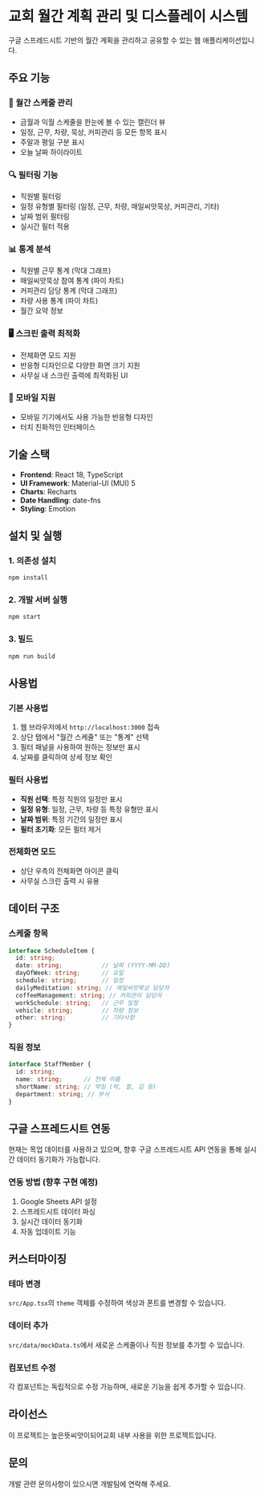 # 교회 월간 계획 관리 및 디스플레이 시스템

구글 스프레드시트 기반의 월간 계획을 관리하고 공유할 수 있는 웹 애플리케이션입니다.

## 주요 기능

### 📅 월간 스케줄 관리
- 금월과 익월 스케줄을 한눈에 볼 수 있는 캘린더 뷰
- 일정, 근무, 차량, 묵상, 커피관리 등 모든 항목 표시
- 주말과 평일 구분 표시
- 오늘 날짜 하이라이트

### 🔍 필터링 기능
- 직원별 필터링 
- 일정 유형별 필터링 (일정, 근무, 차량, 매일씨앗묵상, 커피관리, 기타)
- 날짜 범위 필터링
- 실시간 필터 적용

### 📊 통계 분석
- 직원별 근무 통계 (막대 그래프)
- 매일씨앗묵상 참여 통계 (파이 차트)
- 커피관리 담당 통계 (막대 그래프)
- 차량 사용 통계 (파이 차트)
- 월간 요약 정보

### 🖥️ 스크린 출력 최적화
- 전체화면 모드 지원
- 반응형 디자인으로 다양한 화면 크기 지원
- 사무실 내 스크린 출력에 최적화된 UI

### 📱 모바일 지원
- 모바일 기기에서도 사용 가능한 반응형 디자인
- 터치 친화적인 인터페이스

## 기술 스택

- **Frontend**: React 18, TypeScript
- **UI Framework**: Material-UI (MUI) 5
- **Charts**: Recharts
- **Date Handling**: date-fns
- **Styling**: Emotion

## 설치 및 실행

### 1. 의존성 설치
```bash
npm install
```

### 2. 개발 서버 실행
```bash
npm start
```

### 3. 빌드
```bash
npm run build
```

## 사용법

### 기본 사용법
1. 웹 브라우저에서 `http://localhost:3000` 접속
2. 상단 탭에서 "월간 스케줄" 또는 "통계" 선택
3. 필터 패널을 사용하여 원하는 정보만 표시
4. 날짜를 클릭하여 상세 정보 확인

### 필터 사용법
- **직원 선택**: 특정 직원의 일정만 표시
- **일정 유형**: 일정, 근무, 차량 등 특정 유형만 표시
- **날짜 범위**: 특정 기간의 일정만 표시
- **필터 초기화**: 모든 필터 제거

### 전체화면 모드
- 상단 우측의 전체화면 아이콘 클릭
- 사무실 스크린 출력 시 유용

## 데이터 구조

### 스케줄 항목
```typescript
interface ScheduleItem {
  id: string;
  date: string;           // 날짜 (YYYY-MM-DD)
  dayOfWeek: string;      // 요일
  schedule: string;       // 일정
  dailyMeditation: string; // 매일씨앗묵상 담당자
  coffeeManagement: string; // 커피관리 담당자
  workSchedule: string;   // 근무 일정
  vehicle: string;        // 차량 정보
  other: string;          // 기타사항
}
```

### 직원 정보
```typescript
interface StaffMember {
  id: string;
  name: string;      // 전체 이름
  shortName: string; // 약칭 (박, 철, 김 등)
  department: string; // 부서
}
```

## 구글 스프레드시트 연동

현재는 목업 데이터를 사용하고 있으며, 향후 구글 스프레드시트 API 연동을 통해 실시간 데이터 동기화가 가능합니다.

### 연동 방법 (향후 구현 예정)
1. Google Sheets API 설정
2. 스프레드시트 데이터 파싱
3. 실시간 데이터 동기화
4. 자동 업데이트 기능

## 커스터마이징

### 테마 변경
`src/App.tsx`의 `theme` 객체를 수정하여 색상과 폰트를 변경할 수 있습니다.

### 데이터 추가
`src/data/mockData.ts`에서 새로운 스케줄이나 직원 정보를 추가할 수 있습니다.

### 컴포넌트 수정
각 컴포넌트는 독립적으로 수정 가능하며, 새로운 기능을 쉽게 추가할 수 있습니다.

## 라이선스

이 프로젝트는 높은뜻씨앗이되어교회 내부 사용을 위한 프로젝트입니다.

## 문의

개발 관련 문의사항이 있으시면 개발팀에 연락해 주세요. 
